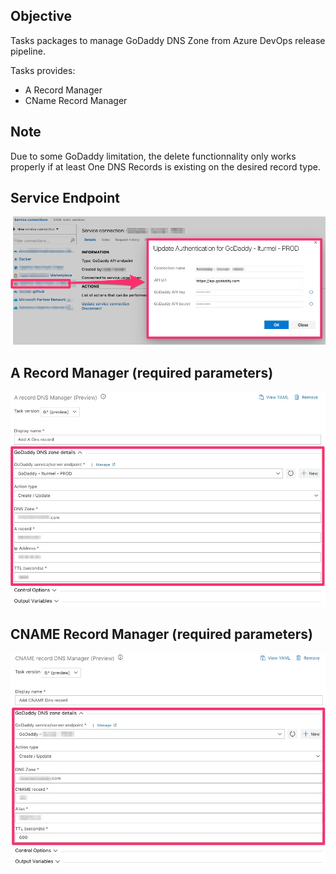 ## Objective

Tasks packages to manage GoDaddy DNS Zone from Azure DevOps release pipeline.

Tasks provides:
- A Record Manager
- CName Record Manager

## Note
Due to some GoDaddy limitation, the delete functionnality only works properly if at least One DNS Records is existing on the desired record type.

## Service Endpoint
![ServiceEndpoint](img/v0/ServiceEndpoint_v0.jpg)

## A Record Manager (required parameters)
![ARecord_Task_inputs](img/v0/ARecord_v0.jpg)

## CNAME Record Manager (required parameters)
![CNAMERecord_Task_inputs](img/v0/cnameRecord_v0.jpg)
